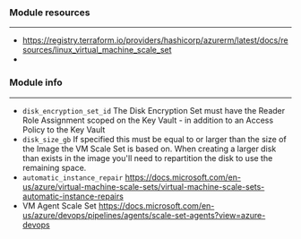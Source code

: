 

### Module resources
---

* https://registry.terraform.io/providers/hashicorp/azurerm/latest/docs/resources/linux_virtual_machine_scale_set
* 
### Module info
---

* `disk_encryption_set_id` The Disk Encryption Set must have the Reader Role Assignment scoped on the Key Vault - in addition to an Access Policy to the Key Vault
* `disk_size_gb` If specified this must be equal to or larger than the size of the Image the VM Scale Set is based on. When creating a larger disk than exists in the image you'll need to repartition the disk to use the remaining space.
* `automatic_instance_repair` https://docs.microsoft.com/en-us/azure/virtual-machine-scale-sets/virtual-machine-scale-sets-automatic-instance-repairs
* VM Agent Scale Set
  https://docs.microsoft.com/en-us/azure/devops/pipelines/agents/scale-set-agents?view=azure-devops